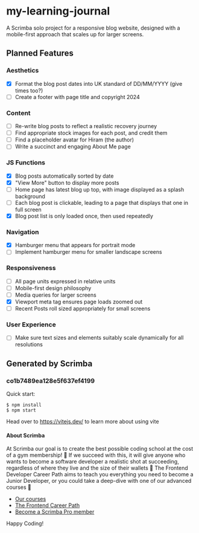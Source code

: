 # my-learning-journal
A Scrimba solo project for a responsive blog website, designed with a mobile-first approach that scales up for larger screens.

## Planned Features

### Aesthetics
- [x] Format the blog post dates into UK standard of DD/MM/YYYY (give times too?)
- [ ] Create a footer with page title and copyright 2024

### Content
- [ ] Re-write blog posts to reflect a realistic recovery journey
- [ ] Find appropriate stock images for each post, and credit them
- [ ] Find a placeholder avatar for Hiram (the author)
- [ ] Write a succinct and engaging About Me page

### JS Functions
- [x] Blog posts automatically sorted by date
- [x] "View More" button to display more posts
- [ ] Home page has latest blog up top, with image displayed as a splash background
- [ ] Each blog post is clickable, leading to a page that displays that one in full screen
- [x] Blog post list is only loaded once, then used repeatedly

### Navigation
- [x] Hamburger menu that appears for portrait mode
- [ ] Implement hamburger menu for smaller landscape screens

### Responsiveness
- [ ] All page units expressed in relative units
- [ ] Mobile-first design philosophy
- [ ] Media queries for larger screens
- [x] Viewport meta tag ensures page loads zoomed out
- [ ] Recent Posts roll sized appropriately for small screens

### User Experience
- [ ] Make sure text sizes and elements suitably scale dynamically for all resolutions

## Generated by Scrimba

### co1b7489ea128e5f637ef4199

Quick start:

```
$ npm install
$ npm start
````

Head over to https://vitejs.dev/ to learn more about using vite

#### About Scrimba

At Scrimba our goal is to create the best possible coding school at the cost of a gym membership! 💜
If we succeed with this, it will give anyone who wants to become a software developer a realistic shot at succeeding, regardless of where they live and the size of their wallets 🎉
The Frontend Developer Career Path aims to teach you everything you need to become a Junior Developer, or you could take a deep-dive with one of our advanced courses 🚀

- [Our courses](https://scrimba.com/allcourses)
- [The Frontend Career Path](https://scrimba.com/learn/frontend)
- [Become a Scrimba Pro member](https://scrimba.com/pricing)

Happy Coding!
